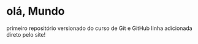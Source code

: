 # olá, Mundo
 primeiro repositório versionado do curso de Git e GitHub
 linha adicionada direto pelo site!

